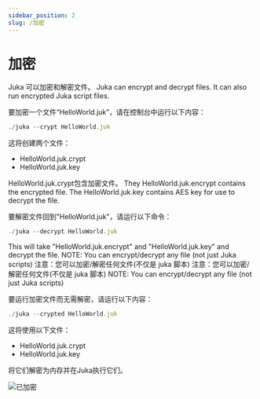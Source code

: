 ```yaml
---
sidebar_position: 2
slug: /加密
---
```


# 加密
Juka 可以加密和解密文件。 Juka can encrypt and decrypt files. It can also run encrypted Juka script files.

要加密一个文件“HelloWorld.juk”，请在控制台中运行以下内容：

```jsx
./juka --crypt HelloWorld.juk
```

这将创建两个文件：
- HelloWorld.juk.crypt
- HelloWorld.juk.key

HelloWorld.juk.crypt包含加密文件。 They HelloWorld.juk.encrypt contains the encrypted file. The HelloWorld.juk.key contains AES key for use to decrypt the file.


要解密文件回到"HelloWorld.juk"，请运行以下命令：

```jsx
./juka --decrypt HelloWorld.juk
```

This will take "HelloWorld.juk.encrypt" and "HelloWorld.juk.key" and decrypt the file. NOTE: You can encrypt/decrypt any file (not just Juka scripts) 注意：您可以加密/解密任何文件(不仅是 juka 脚本) 注意：您可以加密/解密任何文件(不仅是 juka 脚本) NOTE: You can encrypt/decrypt any file (not just Juka scripts)

要运行加密文件而无需解密，请运行以下内容：

```jsx
./juka --crypted HelloWorld.juk
```

这将使用以下文件：
- HelloWorld.juk.crypt
- HelloWorld.juk.key

将它们解密为内存并在Juka执行它们。


![已加密](/img/encrypted.png)

